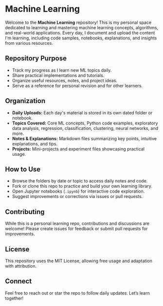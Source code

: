 # Machine Learning

Welcome to the **Machine Learning** repository! This is my personal space dedicated to learning and mastering machine learning concepts, algorithms, and real-world applications. Every day, I document and upload the content I'm learning, including code samples, notebooks, explanations, and insights from various resources.

## Repository Purpose

- Track my progress as I learn new ML topics daily.
- Share practical implementations and tutorials.
- Organize useful resources, notes, and project ideas.
- Serve as a reference for personal revision and for other learners.

## Organization

- **Daily Uploads:** Each day's material is stored in its own dated folder or notebook.
- **Topics Covered:** Core ML concepts, Python code examples, exploratory data analysis, regression, classification, clustering, neural networks, and more.
- **Notes & Explanations:** Markdown files summarizing key points, intuitive explanations, and tips.
- **Projects:** Mini-projects and experiment files showcasing practical usage.

## How to Use

- Browse the folders by date or topic to access daily notes and code.
- Fork or clone this repo to practice and build your own learning library.
- Open Jupyter notebooks (`.ipynb`) for interactive code exploration.
- Suggest improvements or corrections via issues or pull requests.

## Contributing

While this is a personal learning repo, contributions and discussions are welcome! Please create issues for feedback or submit pull requests for improvements.

## License

This repository uses the MIT License, allowing free usage and adaptation with attribution.

## Connect

Feel free to reach out or star the repo to follow daily updates. Let’s learn together!
